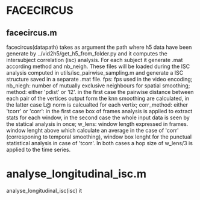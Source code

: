 # FACECIRCUS

## facecircus.m
facecircus(datapath) takes as argument the path where h5 data have been generate by ../vid2h5/get_h5_from_folder.py and it computes the intersubject correlation (isc) analysis.
For each subject it generate .mat according method and nb_neigh. These files will be loaded during the ISC analysis computed in utils/isc_pairwise_sampling.m and generate a ISC structure saved in a separate .mat file.
fps: fps used in the video encoding;
nb_niegh: number of mutually exclusive neighbours for spatial smoothing;
method: either 'pdist' or 'l2'. in the first case the pairwise distance between each pair of the vertices output form the knn smoothing are calculated, in the latter case L@ norm is calcualted for each vertix;
corr_method: either 'tcorr' or 'corr': in the first case box of frames analysis is applied to extract stats for each window, in the second case the whole input data is seen by the statical analysis in once;
w_lens: window length expressed in frames. window lenght above which calculate an average in the case of 'corr' (corresponing to temporal smoothing), window box lenght for the punctual statistical analysis in case of 'tcorr'. In both cases a hop size of w_lens/3 is applied to the time series.

# analyse_longitudinal_isc.m
analyse_longitudinal_isc(isc) it
